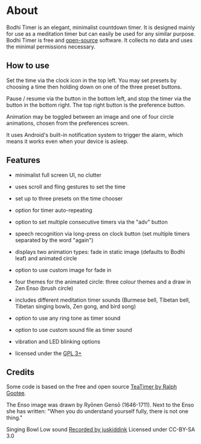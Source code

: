 # About

Bodhi Timer is an elegant, minimalist countdown timer.
It is designed mainly for use as a meditation timer but can easily be used for any similar purpose.
Bodhi Timer is free and [open-source](https://github.com/yuttadhammo/BodhiTimer) software. It collects no data and uses the minimal permissions necessary.


## How to use

Set the time via the clock icon in the top left.  You may set presets by choosing a time then holding down on one of the three preset buttons.

Pause / resume via the button in the bottom left, and stop the timer via the button in the bottom right.  The top right button is the preference button.

Animation may be toggled between an image and one of four circle animations, chosen from the preferences screen.

It uses Android's built-in notification system to trigger the alarm, which means it works even when your device is asleep.

## Features

- minimalist full screen UI, no clutter
- uses scroll and fling gestures to set the time
- set up to three presets on the time chooser

- option for timer auto-repeating
- option to set multiple consecutive timers via the "adv" button
- speech recognition via long-press on clock button (set multiple timers separated by the word "again")

- displays two animation types: fade in static image (defaults to Bodhi leaf) and animated circle
- option to use custom image for fade in
- four themes for the animated circle: three colour themes and a draw in Zen Enso (brush circle)

- includes different meditation timer sounds (Burmese bell, Tibetan bell, Tibetan singing bowls, Zen gong, and bird song)
- option to use any ring tone as timer sound
- option to use custom sound file as timer sound
- vibration and LED blinking options

- licensed under the [GPL 3+](https://www.gnu.org/licenses/gpl.html)

## Credits

Some code is based on the free and open source [TeaTimer by Ralph Gootee](https://play.google.com/store/apps/details?id=goo.TeaTimer).

The Enso image was drawn by Ryōnen Gensō (1646-1711).
Next to the Enso she has written:
"When you do understand yourself fully,
there is not one thing."

Singing Bowl Low sound
[Recorded by juskiddink](https://freesound.org/people/juskiddink/sounds/122647/)
Licensed under CC-BY-SA 3.0


<!-- Regenerate: pandoc -f gfm -t html -o fastlane/metadata/android/en-US/full_description.txt README.md -->